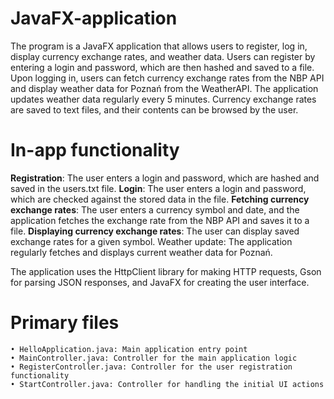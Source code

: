 # JavaFX-application
The program is a JavaFX application that allows users to register, log in, display currency exchange rates, and weather data. Users can register by entering a login and password, which are then hashed and saved to a file. Upon logging in, users can fetch currency exchange rates from the NBP API and display weather data for Poznań from the WeatherAPI. The application updates weather data regularly every 5 minutes. Currency exchange rates are saved to text files, and their contents can be browsed by the user.

# In-app functionality
**Registration**: The user enters a login and password, which are hashed and saved in the users.txt file.
**Login**: The user enters a login and password, which are checked against the stored data in the file.
**Fetching currency exchange rates**: The user enters a currency symbol and date, and the application fetches the exchange rate from the NBP API and saves it to a file.
**Displaying currency exchange rates**: The user can display saved exchange rates for a given symbol.
Weather update: The application regularly fetches and displays current weather data for Poznań.

The application uses the HttpClient library for making HTTP requests, Gson for parsing JSON responses, and JavaFX for creating the user interface.

# Primary files
    • HelloApplication.java: Main application entry point
    • MainController.java: Controller for the main application logic
    • RegisterController.java: Controller for the user registration functionality
    • StartController.java: Controller for handling the initial UI actions
